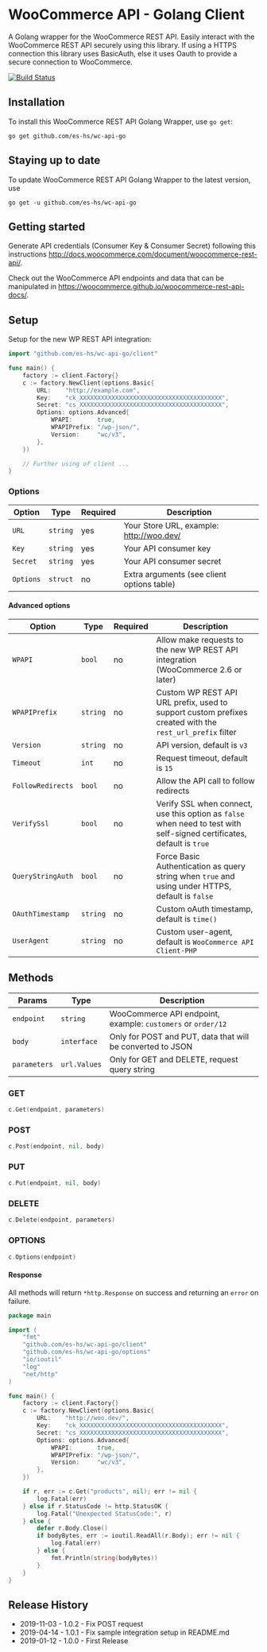 # WooCommerce API - Golang Client

A Golang wrapper for the WooCommerce REST API. Easily interact with the WooCommerce REST API securely using this library. If using a HTTPS connection this library uses BasicAuth, else it uses Oauth to provide a secure connection to WooCommerce.

[![Build Status](https://travis-ci.com/es-hs/wc-api-go.svg?branch=master)](https://travis-ci.com/es-hs/wc-api-go)

## Installation

To install this WooCommerce REST API Golang Wrapper, use `go get`:

```
go get github.com/es-hs/wc-api-go
```

## Staying up to date

To update WooCommerce REST API Golang Wrapper to the latest version, use

```
go get -u github.com/es-hs/wc-api-go
```

## Getting started

Generate API credentials (Consumer Key & Consumer Secret) following this instructions <http://docs.woocommerce.com/document/woocommerce-rest-api/>.

Check out the WooCommerce API endpoints and data that can be manipulated in <https://woocommerce.github.io/woocommerce-rest-api-docs/>.

## Setup

Setup for the new WP REST API integration:

```go
import "github.com/es-hs/wc-api-go/client"

func main() {
	factory := client.Factory{}
	c := factory.NewClient(options.Basic{
		URL:    "http://example.com",
		Key:    "ck_XXXXXXXXXXXXXXXXXXXXXXXXXXXXXXXXXXXXXXXX",
		Secret: "cs_XXXXXXXXXXXXXXXXXXXXXXXXXXXXXXXXXXXXXXXX",
		Options: options.Advanced{
			WPAPI:       true,
			WPAPIPrefix: "/wp-json/",
			Version:     "wc/v3",
		},
	})

	// Further using of client ...
}
```

### Options

| Option    | Type     | Required | Description                                |
| --------- | -------- | -------- | ------------------------------------------ |
| `URL`     | `string` | yes      | Your Store URL, example: http://woo.dev/   |
| `Key`     | `string` | yes      | Your API consumer key                      |
| `Secret`  | `string` | yes      | Your API consumer secret                   |
| `Options` | `struct` | no       | Extra arguments (see client options table) |

#### Advanced options

| Option            | Type     | Required | Description                                                                                                            |
| ----------------- | -------- | -------- | ---------------------------------------------------------------------------------------------------------------------- |
| `WPAPI`           | `bool`   | no       | Allow make requests to the new WP REST API integration (WooCommerce 2.6 or later)                                      |
| `WPAPIPrefix`     | `string` | no       | Custom WP REST API URL prefix, used to support custom prefixes created with the `rest_url_prefix` filter               |
| `Version`         | `string` | no       | API version, default is `v3`                                                                                           |
| `Timeout`         | `int`    | no       | Request timeout, default is `15`                                                                                       |
| `FollowRedirects` | `bool`   | no       | Allow the API call to follow redirects                                                                                 |
| `VerifySsl`       | `bool`   | no       | Verify SSL when connect, use this option as `false` when need to test with self-signed certificates, default is `true` |
| `QueryStringAuth` | `bool`   | no       | Force Basic Authentication as query string when `true` and using under HTTPS, default is `false`                       |
| `OAuthTimestamp`  | `string` | no       | Custom oAuth timestamp, default is `time()`                                                                            |
| `UserAgent`       | `string` | no       | Custom user-agent, default is `WooCommerce API Client-PHP`                                                             |

## Methods

| Params       | Type         | Description                                                  |
| ------------ | ------------ | ------------------------------------------------------------ |
| `endpoint`   | `string`     | WooCommerce API endpoint, example: `customers` or `order/12` |
| `body`       | `interface`  | Only for POST and PUT, data that will be converted to JSON   |
| `parameters` | `url.Values` | Only for GET and DELETE, request query string                |

### GET

```go
c.Get(endpoint, parameters)
```

### POST

```go
c.Post(endpoint, nil, body)
```

### PUT

```go
c.Put(endpoint, nil, body)
```

### DELETE

```go
c.Delete(endpoint, parameters)
```

### OPTIONS

```go
c.Options(endpoint)
```

#### Response

All methods will return `*http.Response` on success and returning an `error` on failure.

```go
package main

import (
	"fmt"
	"github.com/es-hs/wc-api-go/client"
	"github.com/es-hs/wc-api-go/options"
	"io/ioutil"
	"log"
	"net/http"
)

func main() {
	factory := client.Factory{}
	c := factory.NewClient(options.Basic{
		URL:    "http://woo.dev/",
		Key:    "ck_XXXXXXXXXXXXXXXXXXXXXXXXXXXXXXXXXXXXXXXX",
		Secret: "cs_XXXXXXXXXXXXXXXXXXXXXXXXXXXXXXXXXXXXXXXX",
		Options: options.Advanced{
			WPAPI:       true,
			WPAPIPrefix: "/wp-json/",
			Version:     "wc/v3",
		},
	})

	if r, err := c.Get("products", nil); err != nil {
		log.Fatal(err)
	} else if r.StatusCode != http.StatusOK {
		log.Fatal("Unexpected StatusCode:", r)
	} else {
		defer r.Body.Close()
		if bodyBytes, err := ioutil.ReadAll(r.Body); err != nil {
			log.Fatal(err)
		} else {
			fmt.Println(string(bodyBytes))
		}
	}
}
```

## Release History

- 2019-11-03 - 1.0.2 - Fix POST request
- 2019-04-14 - 1.0.1 - Fix sample integration setup in README.md
- 2019-01-12 - 1.0.0 - First Release
